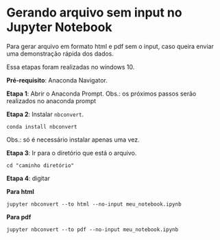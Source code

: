 # Gerando arquivo sem input no Jupyter Notebook

Para gerar arquivo em formato html e pdf sem o input, caso queira enviar uma demonstração rápida dos dados.

Essa etapas foram realizadas no windows 10. 

**Pré-requisito**: Anaconda Navigator.

**Etapa 1**: Abrir o Anaconda Prompt.
Obs.: os próximos passos serão realizados no anaconda prompt

**Etapa 2**: Instalar `nbconvert`.
        
    conda install nbconvert
        
Obs.: só é necessário instalar apenas uma vez.

**Etapa 3**: Ir para o diretório que está o arquivo.

    cd "caminho diretório"
        
**Etapa 4**: digitar

**Para html**

    jupyter nbconvert --to html --no-input meu_notebook.ipynb
      
**Para pdf**

    jupyter nbconvert --to pdf --no-input meu_notebook.ipynb
        


